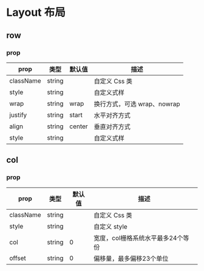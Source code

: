 # Layout 布局

## row

### prop

|  prop   |  类型  |  默认值  | 描述 |
|  ----  | ----  |----  | ----  |
| className  | string |  | 自定义 Css 类 |
| style  | string |  | 自定义式样 |
| wrap  | string | wrap | 换行方式，可选 wrap、nowrap |
| justify  | string | start | 水平对齐方式 |
| align  | string | center | 垂直对齐方式 |
| style  | string |  | 自定义式样 |

## col

### prop

|  prop   |  类型  |  默认值  | 描述 |
|  ----  | ----  |----  | ----  |
| className  | string |  | 自定义 Css 类 |
| style  | string |  | 自定义 style |
| col  | string | 0 | 宽度，col栅格系统水平最多24个等份 |
| offset  | string | 0 | 偏移量，最多偏移23个单位 |